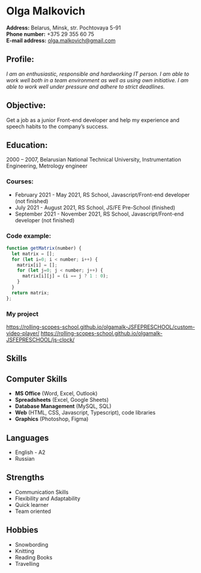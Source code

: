 # Olga Malkovich  

**Address:** Belarus, Minsk, str. Pochtovaya 5-91  
**Phone number:** +375 29 355 60 75  
**E-mail address:** olga.malkovich@gmail.com

## Profile:
_I am an enthusiastic, responsible and hardworking IT person. I am able to work well both in a team environment as well as using own initiative. I am able to work well under pressure and adhere to strict deadlines._

## Objective:
Get a job as a junior Front-end developer and help my experience and speech habits to the company’s success.

## Education:
2000 – 2007, Belarusian National Technical University, Instrumentation Engineering, Metrology engineer

### Courses:
* February 2021 - May 2021, RS School, Javascript/Front-end developer (not finished)
* July 2021 - August 2021, RS School, JS/FE Pre-School (finished)
* September 2021 - November 2021, RS School, Javascript/Front-end developer (not finished)

### Code example:

```javascript
function getMatrix(number) {
  let matrix = [];
  for (let i=0; i < number; i++) {
    matrix[i] = [];
    for (let j=0; j < number; j++) {
      matrix[i][j] = (i == j ? 1 : 0);
    }
  }
  return matrix;
};
```
### My project
https://rolling-scopes-school.github.io/olgamalk-JSFEPRESCHOOL/custom-video-player/
https://rolling-scopes-school.github.io/olgamalk-JSFEPRESCHOOL/js-clock/

## Skills
## Computer Skills
* **MS Office** (Word, Excel, Outlook)
* **Spreadsheets** (Excel, Google Sheets)
* **Database Management** (MySQL, SQL)
* **Web** (HTML, CSS, Javascript, Typescript), code libraries
* **Graphics** (Photoshop, Figma)

## Languages
* English - A2
* Russian

## Strengths
* Communication Skills
* Flexibility and Adaptability
* Quick learner
* Team oriented

## Hobbies
* Snowbording
* Knitting
* Reading Books
* Travelling